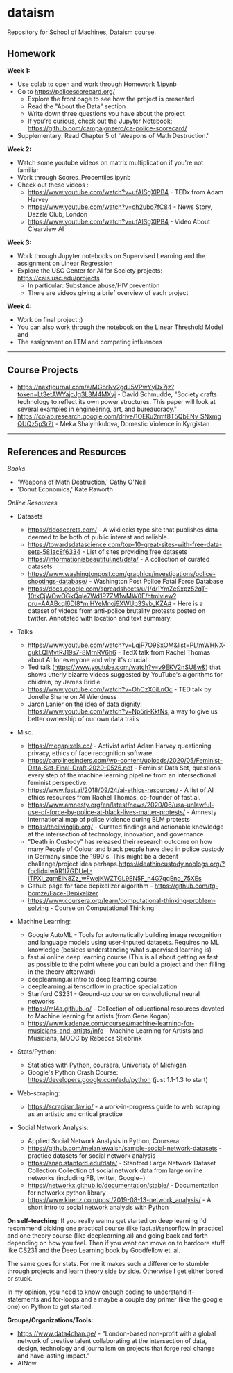 # dataism
Repository for School of Machines, Dataism course.

## Homework
**Week 1:**
* Use colab to open and work through Homework 1.ipynb
* Go to https://policescorecard.org/
   - Explore the front page to see how the project is presented
   - Read the "About the Data" section
   - Write down three questions you have about the project
   - If you're curious, check out the Jupyter Notebook: https://github.com/campaignzero/ca-police-scorecard/
* Supplementary: Read Chapter 5 of 'Weapons of Math Destruction.'

**Week 2:**
* Watch some youtube videos on matrix multiplication if you're not familiar
* Work through Scores_Procentiles.ipynb
* Check out these videos : 
   * https://www.youtube.com/watch?v=ufAlSgXIPB4 - TEDx from Adam Harvey
   * https://www.youtube.com/watch?v=ch2ubo7fC84 - News Story, Dazzle Club, London
   * https://www.youtube.com/watch?v=ufAlSgXIPB4 - Video About Clearview AI
   
**Week 3:**
* Work through Jupyter notebooks on Supervised Learning and the assignment on Linear Regression
* Explore the USC Center for AI for Society projects: https://cais.usc.edu/projects
   * In particular: Substance abuse/HIV prevention
   * There are videos giving a brief overview of each project
 
 **Week 4:**
 * Work on final project :)
 * You can also work through the notebook on the Linear Threshold Model and
 * The assignment on LTM and competing influences
 ---  
## Course Projects 
 * https://nextjournal.com/a/MGbrNv2gdJ5VPwYyDx7jz?token=Lt3etAWYajcJg3L3M4MXyi - David Schmudde, "Society crafts technology to reflect its own power structures. This paper will look at several examples in engineering, art, and bureaucracy."
 * https://colab.research.google.com/drive/1OEKu2rmt8T5QbENv_SNxmgQUQz5pSrZt - Meka Shaiymkulova, Domestic Violence in Kyrgistan
 ---
## References and Resources

*Books*
* 'Weapons of Math Destruction,' Cathy O'Neil
* 'Donut Economics,' Kate Raworth

*Online Resources*

* Datasets
   * https://ddosecrets.com/ - A wikileaks type site that publishes data deemed to be both of public interest and reliable.
   * https://towardsdatascience.com/top-10-great-sites-with-free-data-sets-581ac8f6334 - List of sites providing free datasets
   * https://informationisbeautiful.net/data/ - A collection of curated datasets
   * https://www.washingtonpost.com/graphics/investigations/police-shootings-database/ - Washington Post Police Fatal Force Database
   * https://docs.google.com/spreadsheets/u/1/d/1YmZeSxpz52qT-10tkCjWOwOGkQqle7Wd1P7ZM1wMW0E/htmlview?pru=AAABcql6DI8*mIHYeMnoj9XWUp3Svb_KZA# - Here is a dataset of videos from anti-police brutality protests posted on twitter. Annotated with location and text summary.
   
* Talks
   * https://www.youtube.com/watch?v=LqjP7O9SxOM&list=PLtmWHNX-gukLQlMvtRJ19s7-8MrnRV6h6 - TedX talk from Rachel Thomas about AI for everyone and why it's crucial
   * Ted talk (https://www.youtube.com/watch?v=v9EKV2nSU8w&) that shows utterly bizarre videos suggested by YouTube's algorithms for children, by James Bridle
   * https://www.youtube.com/watch?v=OhCzX0iLnOc - TED talk by Jonelle Shane on AI Wierdness
   * Jaron Lanier on the idea of data dignity: https://www.youtube.com/watch?v=Np5ri-KktNs, a way to give us better ownership of our own data trails
   
   
   
   

* Misc. 
   *  https://megapixels.cc/ - Activist artist Adam Harvey questioning privacy, ethics  of face recognition software.
   * https://carolinesinders.com/wp-content/uploads/2020/05/Feminist-Data-Set-Final-Draft-2020-0526.pdf - Feminist Data Set, questions every step of the machine learning pipeline from an intersectional feminist perspective.
   * https://www.fast.ai/2018/09/24/ai-ethics-resources/ - A list of AI ethics resources from Rachel Thomas, co-founder of fast.ai.
   * https://www.amnesty.org/en/latest/news/2020/06/usa-unlawful-use-of-force-by-police-at-black-lives-matter-protests/ - Amnesty International map of police violence during BLM protests
   * https://thelivinglib.org/ - Curated findings and actionable knowledge at the intersection of technology, innovation, and governance
   * "Death in Custody" has released their research outcome on how many People of Colour and black people have died in police custody in Germany since the 1990's. This might be a decent challenge/project idea perhaps.https://deathincustody.noblogs.org/?fbclid=IwAR1I7GDUeL-lTPXI_zgmElN8Zz_wFwejKWZTGL9EN5F_h4G7ggEno_75XEs
   * Github page for face depixelizer algorithm - https://github.com/tg-bomze/Face-Depixelizer
   * https://www.coursera.org/learn/computational-thinking-problem-solving - Course on Computational Thinking

* Machine Learning:
   * Google AutoML - Tools for automatically building image recognition and language models using user-inputed datasets. Requires no ML knowledge (besides understanding what supervised learning is)
   * fast.ai online deep learning course (This is all about getting as fast as possible to the point where you can build a project and then filling in the theory afterward) 
   * deeplearning.ai intro to deep learning course
   * deeplearning.ai tensorflow in practice specialization
   * Stanford CS231 - Ground-up course on convolutional neural networks
   * https://ml4a.github.io/ - Collection of educational resources devoted to Machine learning for artists (from Gene Kogan)
   * https://www.kadenze.com/courses/machine-learning-for-musicians-and-artists/info - Machine Learning for Artists and Musicians, MOOC by Rebecca Stiebrink
  
* Stats/Python:
   * Statistics with Python, coursera, Univeristy of Michigan
   * Google's Python Crash Course: https://developers.google.com/edu/python (just 1.1-1.3 to start)


* Web-scraping:
   * https://scrapism.lav.io/ - a work-in-progress guide to web scraping as an artistic and critical practice
   
* Social Network Analysis:
   * Applied Social Network Analysis in Python, Coursera
   * https://github.com/melaniewalsh/sample-social-network-datasets - practice datasets for social network analysis
   * https://snap.stanford.edu/data/ - Stanford Large Network Dataset Collection
Collection of social network data from large online networks (including FB, twitter, Google+)
   * https://networkx.github.io/documentation/stable/ - Documentation for networkx python library
   * https://www.kirenz.com/post/2019-08-13-network_analysis/ - A short intro to social network analysis with Python



**On self-teaching:**
If you really wanna get started on deep learning I'd recommend picking one practical course (like fast.ai/tensorflow in practice) and one theory course (like deeplearning.ai) and going back and forth depending on how you feel. Then if you want can move on to hardcore stuff like CS231 and the Deep Learning book by Goodfellow et. al.

The same goes for stats. For me it makes such a difference to stumble through projects and learn theory side by side. Otherwise I get either bored or stuck.

In my opinion, you need to know enough coding to understand if-statements and for-loops and a maybe a couple day primer (like the google one) on Python to get started.

**Groups/Organizations/Tools:**
* https://www.data4chan.ge/ - "London-based non-profit with a global network of creative talent collaborating at the intersection of data, design, technology and journalism on projects that forge real change and have lasting impact."
* AINow
